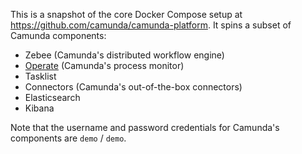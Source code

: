 This is a snapshot of the core Docker Compose setup at https://github.com/camunda/camunda-platform. It spins a subset of Camunda components:

- Zebee (Camunda's distributed workflow engine)
- [Operate](http://localhost:8081/processes?active=true&incidents=true) (Camunda's process monitor)
- Tasklist
- Connectors (Camunda's out-of-the-box connectors)
- Elasticsearch
- Kibana

Note that the username and password credentials for Camunda's components are `demo` / `demo`.